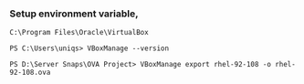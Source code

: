 ### Setup environment variable,

`C:\Program Files\Oracle\VirtualBox`

`PS C:\Users\uniqs> VBoxManage --version`

`PS D:\Server Snaps\OVA Project> VBoxManage export rhel-92-108 -o rhel-92-108.ova`
